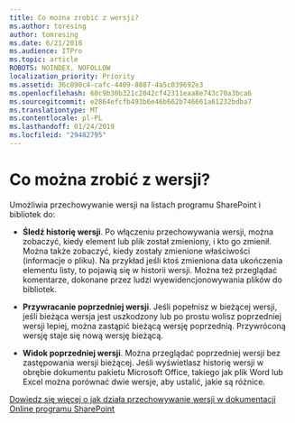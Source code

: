 ```yaml
---
title: Co można zrobić z wersji?
ms.author: toresing
author: tomresing
ms.date: 6/21/2018
ms.audience: ITPro
ms.topic: article
ROBOTS: NOINDEX, NOFOLLOW
localization_priority: Priority
ms.assetid: 36c890c4-cafc-4409-8887-4a5c039692e3
ms.openlocfilehash: 60c9b30b321c2042cf42311eaa8e743c70a3bca6
ms.sourcegitcommit: e2864efcfb493b6e46b662b746661a61232bdba7
ms.translationtype: MT
ms.contentlocale: pl-PL
ms.lasthandoff: 01/24/2019
ms.locfileid: "29482795"
---
```

# <a name="what-can-i-do-with-versioning"></a>Co można zrobić z wersji?

Umożliwia przechowywanie wersji na listach programu SharePoint i bibliotek do:
  
- **Śledź historię wersji**. Po włączeniu przechowywania wersji, można zobaczyć, kiedy element lub plik został zmieniony, i kto go zmienił. Można także zobaczyć, kiedy zostały zmienione właściwości (informacje o pliku). Na przykład jeśli ktoś zmieniona data ukończenia elementu listy, to pojawią się w historii wersji. Można też przeglądać komentarze, dokonane przez ludzi wyewidencjonowywania plików do bibliotek. 
    
- **Przywracanie poprzedniej wersji**. Jeśli popełnisz w bieżącej wersji, jeśli bieżąca wersja jest uszkodzony lub po prostu wolisz poprzedniej wersji lepiej, można zastąpić bieżącą wersję poprzednią. Przywróconą wersję staje się nową wersję bieżącą. 
    
- **Widok poprzedniej wersji**. Można przeglądać poprzedniej wersji bez zastępowania wersji bieżącej. Jeśli wyświetlasz historię wersji w obrębie dokumentu pakietu Microsoft Office, takiego jak plik Word lub Excel można porównać dwie wersje, aby ustalić, jakie są różnice. 
    
[Dowiedz się więcej o jak działa przechowywanie wersji w dokumentacji Online programu SharePoint](https://go.microsoft.com/fwlink/?linkid=875710)
  

